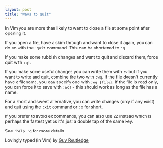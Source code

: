 ```yaml
---
layout: post
title: "Ways to quit"
---
```


In Vim you are more than likely to want to close a file at some point after opening it.

If you open a file, have a skim through and want to close it again, you can do so with the `:quit` command. This can be shortened to `:q`.

If you make some rubbish changes and want to quit and discard them, force quit with `:q!`.

If you make some useful changes you can write them with `:w` but if you want to write and quit, combine the two with `:wq`. If the file doesn't currently have a filename, you can specify one with `:wq {file}`. If the file is read only, you can force it to save with `:wq!` - this should work as long as the file has a name.

For a short and sweet alternative, you can write changes (only if any exist) and quit using the `:xit` command or `:x` for short.

If you prefer to avoid ex commands, you can also use `ZZ` instead which is perhaps the fastest yet as it's just a double tap of the same key.

See `:help :q` for more details.

Lovingly typed (in Vim) by [Guy Routledge](http://www.guyroutledge.co.uk)
